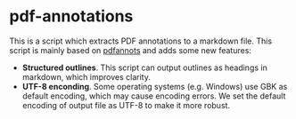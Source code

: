 # pdf-annotations
This is a script which extracts PDF annotations to a markdown file. This script is mainly based on [pdfannots](https://github.com/0xabu/pdfannots) and adds some new features:

- **Structured outlines**. This script can output outlines as headings in markdown, which improves clarity.
- **UTF-8 enconding**. Some operating systems (e.g. Windows) use GBK as default encoding, which may cause encoding errors. We set the default encoding of output file as UTF-8 to make it more robust.